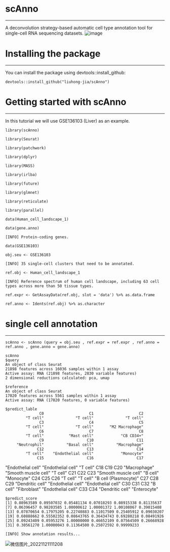 # scAnno

***

A deconvolution strategy-based automatic cell type annotation tool for single-cell RNA sequencing datasets.
![image](https://user-images.githubusercontent.com/115637576/199387392-3d66fb26-e3d3-43c9-9378-04f541600e3f.png)


# Installing the package

***

You can install the package using devtools::install_github:

    devtools::install_github("liuhong-jia/scAnno")

# Getting started with scAnno

***

In this tutorial we will use GSE136103 (Liver) as an example.

    library(scAnno)
    
    library(Seurat)
    
    library(patchwork)
    
    library(dplyr)
    
    library(MASS)
    
    library(irlba)
    
    library(future)
    
    library(glmnet)
    
    library(reticulate)
    
    library(parallel)
    
    data(Human_cell_landscape_1)
    
    data(gene.anno)
    
    [INFO] Protein-coding genes.
    
    data(GSE136103)
    
    obj.seu <- GSE136103
    
    [INFO] 35 single-cell clusters that need to be annotated.
    
    ref.obj <- Human_cell_landscape_1
    
    [INFO] Reference spectrum of human cell landscape, including 63 cell types across more than 50 tissue types.
    
    ref.expr <- GetAssayData(ref.obj, slot = 'data') %>% as.data.frame
    
    ref.anno <- Idents(ref.obj) %>% as.character

# single cell annotation

***

    scAnno <- scAnno (query = obj.seu , ref.expr = ref.expr , ref.anno = ref.anno , gene.anno = gene.anno)
    
    scAnno
    $query
    An object of class Seurat
    21898 features across 16036 samples within 1 assay
    Active assay: RNA (21898 features, 2830 variable features)
    2 dimensional reductions calculated: pca, umap

    $reference
    An object of class Seurat
    17020 features across 5561 samples within 1 assay
    Active assay: RNA (17020 features, 0 variable features)

    $predict_lable
                   C0                    C1                    C2
             "T cell"              "T cell"              "T cell"
                   C3                    C4                    C5
             "T cell"              "T cell"       "M2 Macrophage"
                   C6                    C7                    C8
             "T cell"           "Mast cell"            "CB CD34+"
                   C9                   C10                   C11
         "Neutrophil"          "Basal cell"          "Macrophage"
                  C12                   C13                   C14
             "T cell"    "Endothelial cell"            "Monocyte"
                  C15                   C16                   C17
   "Endothelial cell"    "Endothelial cell"              "T cell"
                  C18                   C19                   C20
         "Macrophage"  "Smooth muscle cell"              "T cell"
                  C21                   C22                   C23
 "Smooth muscle cell"              "B cell"            "Monocyte"
                  C24                   C25                   C26
             "T cell"              "T cell" "B cell (Plasmocyte)"
                  C27                   C28                   C29
     "Dendritic cell"    "Endothelial cell"    "Endothelial cell"
                  C30                   C31                   C32
             "B cell"          "Fibroblast"    "Endothelial cell"
                  C33                   C34
     "Dendritic cell"          "Enterocyte"

    $predict_score
    [1] 0.08963589 0.09507032 0.05481134 0.07018293 0.08915338 0.81135637
    [7] 0.06396457 0.98203585 1.00000612 1.00001372 1.00108067 0.39015408
    [13] 0.07870654 0.17975205 0.22740883 0.11017509 0.25405912 0.09030207
    [19] 0.60888662 0.55502352 0.08643765 0.36434743 0.69280218 0.08491926
    [25] 0.09243409 0.05953276 1.00000000 0.46652109 0.07564509 0.26668928
    [31] 0.30561270 1.00000043 0.11364500 0.25072592 0.99999233

    [INFO] Show annotation results...
![微信图片_20221121111208](https://user-images.githubusercontent.com/115637576/202955413-1362c778-0d2a-419f-9c12-191a63389100.png)

